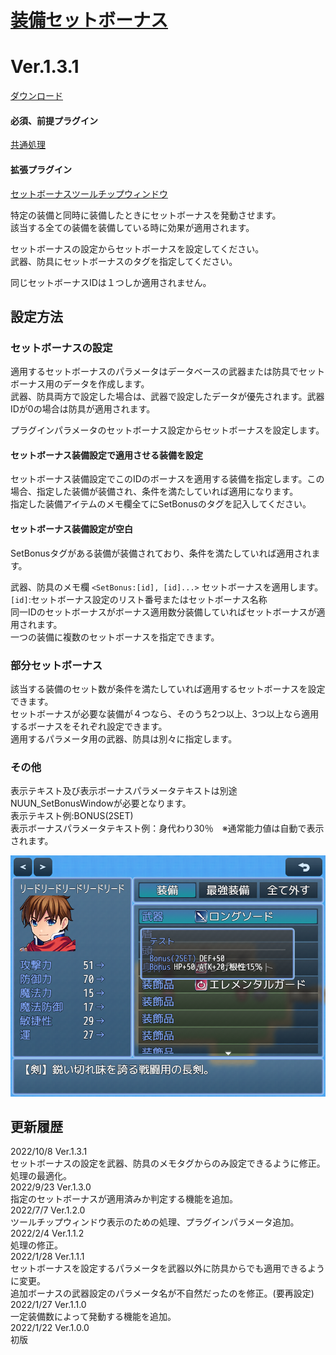 # [装備セットボーナス](https://raw.githubusercontent.com/nuun888/MZ/master/NUUN_SetBonusEquip.js)
# Ver.1.3.1
[ダウンロード](https://raw.githubusercontent.com/nuun888/MZ/master/NUUN_SetBonusEquip.js)
#### 必須、前提プラグイン
[共通処理](https://github.com/nuun888/MZ/blob/master/README/Base.md)  
#### 拡張プラグイン
[セットボーナスツールチップウィンドウ](https://github.com/nuun888/MZ/blob/master/README/SetBonusWindow.md)  

特定の装備と同時に装備したときにセットボーナスを発動させます。  
該当する全ての装備を装備している時に効果が適用されます。  

セットボーナスの設定からセットボーナスを設定してください。  
武器、防具にセットボーナスのタグを指定してください。  

同じセットボーナスIDは１つしか適用されません。  

## 設定方法
### セットボーナスの設定
適用するセットボーナスのパラメータはデータベースの武器または防具でセットボーナス用のデータを作成します。  
武器、防具両方で設定した場合は、武器で設定したデータが優先されます。武器IDが0の場合は防具が適用されます。  

プラグインパラメータのセットボーナス設定からセットボーナスを設定します。    
#### セットボーナス装備設定で適用させる装備を設定  
セットボーナス装備設定でこのIDのボーナスを適用する装備を指定します。この場合、指定した装備が装備され、条件を満たしていれば適用になります。  
指定した装備アイテムのメモ欄全てにSetBonusのタグを記入してください。  

#### セットボーナス装備設定が空白  
SetBonusタグがある装備が装備されており、条件を満たしていれば適用されます。  

武器、防具のメモ欄
`<SetBonus:[id], [id]...>` セットボーナスを適用します。  
`[id]`:セットボーナス設定のリスト番号またはセットボーナス名称  
同一IDのセットボーナスがボーナス適用数分装備していればセットボーナスが適用されます。  
一つの装備に複数のセットボーナスを指定できます。  

### 部分セットボーナス
該当する装備のセット数が条件を満たしていれば適用するセットボーナスを設定できます。  
セットボーナスが必要な装備が４つなら、そのうち2つ以上、3つ以上なら適用するボーナスをそれぞれ設定できます。  
適用するパラメータ用の武器、防具は別々に指定します。  

### その他
表示テキスト及び表示ボーナスパラメータテキストは別途NUUN_SetBonusWindowが必要となります。  
表示テキスト例:BONUS(2SET)  
表示ボーナスパラメータテキスト例：身代わり30％　※通常能力値は自動で表示されます。  

![画像](img/SetBonusEquip1.png)  

## 更新履歴
2022/10/8 Ver.1.3.1  
セットボーナスの設定を武器、防具のメモタグからのみ設定できるように修正。  
処理の最適化。  
2022/9/23 Ver.1.3.0  
指定のセットボーナスが適用済みか判定する機能を追加。  
2022/7/7 Ver.1.2.0  
ツールチップウィンドウ表示のための処理、プラグインパラメータ追加。  
2022/2/4 Ver.1.1.2  
処理の修正。  
2022/1/28 Ver.1.1.1  
セットボーナスを設定するパラメータを武器以外に防具からでも適用できるように変更。  
追加ボーナスの武器設定のパラメータ名が不自然だったのを修正。(要再設定)  
2022/1/27 Ver.1.1.0  
一定装備数によって発動する機能を追加。  
2022/1/22 Ver.1.0.0  
初版  
